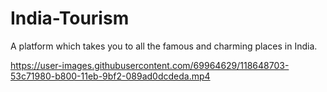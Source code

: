 # India-Tourism
A platform which takes you to all the famous and charming places in India. 

https://user-images.githubusercontent.com/69964629/118648703-53c71980-b800-11eb-9bf2-089ad0dcdeda.mp4
